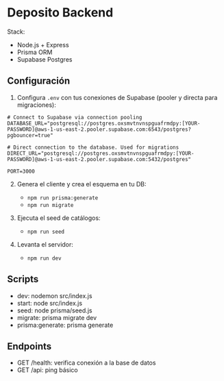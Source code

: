 # Deposito Backend

Stack:
- Node.js + Express
- Prisma ORM
- Supabase Postgres

## Configuración
1. Configura `.env` con tus conexiones de Supabase (pooler y directa para migraciones):

```
# Connect to Supabase via connection pooling
DATABASE_URL="postgresql://postgres.oxsmvtnvnspguafrmdpy:[YOUR-PASSWORD]@aws-1-us-east-2.pooler.supabase.com:6543/postgres?pgbouncer=true"

# Direct connection to the database. Used for migrations
DIRECT_URL="postgresql://postgres.oxsmvtnvnspguafrmdpy:[YOUR-PASSWORD]@aws-1-us-east-2.pooler.supabase.com:5432/postgres"

PORT=3000
```

2. Genera el cliente y crea el esquema en tu DB:
   - `npm run prisma:generate`
   - `npm run migrate`

3. Ejecuta el seed de catálogos:
   - `npm run seed`

4. Levanta el servidor:
   - `npm run dev`

## Scripts
- dev: nodemon src/index.js
- start: node src/index.js
- seed: node prisma/seed.js
- migrate: prisma migrate dev
- prisma:generate: prisma generate

## Endpoints
- GET /health: verifica conexión a la base de datos
- GET /api: ping básico
